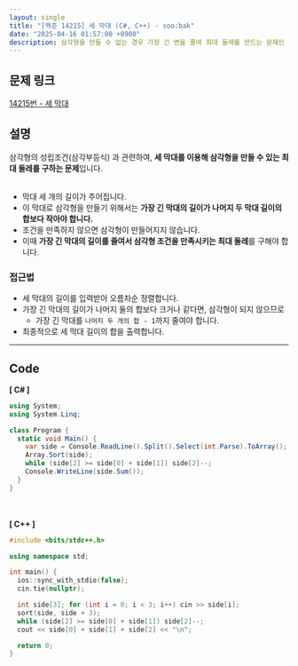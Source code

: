 ```yaml
---
layout: single
title: "[백준 14215] 세 막대 (C#, C++) - soo:bak"
date: "2025-04-16 01:57:00 +0900"
description: 삼각형을 만들 수 없는 경우 가장 긴 변을 줄여 최대 둘레를 만드는 문제인 백준 14215번 세 막대 문제의 C# 및 C++ 풀이 및 해설
---
```


## 문제 링크
[14215번 - 세 막대](https://www.acmicpc.net/problem/14215)

## 설명
삼각형의 성립조건(삼각부등식) 과 관련하여, **세 막대를 이용해 삼각형을 만들 수 있는 최대 둘레를 구하는 문제**입니다.<br>
<br>

- 막대 세 개의 길이가 주어집니다.<br>
- 이 막대로 삼각형을 만들기 위해서는 **가장 긴 막대의 길이가 나머지 두 막대 길이의 합보다 작아야 합니다.**<br>
- 조건을 만족하지 않으면 삼각형이 만들어지지 않습니다.<br>
- 이때 **가장 긴 막대의 길이를 줄여서 삼각형 조건을 만족시키는 최대 둘레**를 구해야 합니다.<br>

### 접근법
- 세 막대의 길이를 입력받아 오름차순 정렬합니다.<br>
- 가장 긴 막대의 길이가 나머지 둘의 합보다 크거나 같다면, 삼각형이 되지 않으므로<br>
  - 가장 긴 막대를 `나머지 두 개의 합 - 1`까지 줄여야 합니다.<br>
- 최종적으로 세 막대 길이의 합을 출력합니다.<br>

---

## Code
<b>[ C# ] </b>
<br>

```csharp
using System;
using System.Linq;

class Program {
  static void Main() {
    var side = Console.ReadLine().Split().Select(int.Parse).ToArray();
    Array.Sort(side);
    while (side[2] >= side[0] + side[1]) side[2]--;
    Console.WriteLine(side.Sum());
  }
}
```

<br><br>
<b>[ C++ ] </b>
<br>

```cpp
#include <bits/stdc++.h>

using namespace std;

int main() {
  ios::sync_with_stdio(false);
  cin.tie(nullptr);

  int side[3]; for (int i = 0; i < 3; i++) cin >> side[i];
  sort(side, side + 3);
  while (side[2] >= side[0] + side[1]) side[2]--;
  cout << side[0] + side[1] + side[2] << "\n";

  return 0;
}
```
